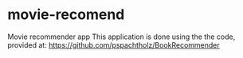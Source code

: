 # movie-recomend
Movie recommender app
This application is done using the the code, provided at: 
https://github.com/pspachtholz/BookRecommender